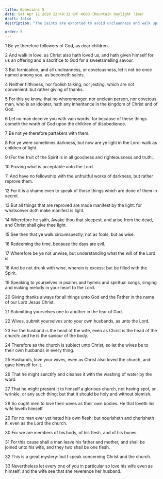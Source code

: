 ```yaml
---
title: Ephesians 5
date: Sat Apr 11 2020 22:49:32 GMT-0600 (Mountain Daylight Time)
draft: false
description: "The Saints are exhorted to avoid uncleanness and walk uprightly—Husbands and wives should love each other."

order: 5
---
```

    
1 Be ye therefore followers of God, as dear children.

2 And walk in love, as Christ also hath loved us, and hath given himself for us an offering and a sacrifice to God for a sweetsmelling savour.

3 But fornication, and all uncleanness, or covetousness, let it not be once named among you, as becometh saints.

4 Neither filthiness, nor foolish talking, nor jesting, which are not convenient: but rather giving of thanks.

5 For this ye know, that no whoremonger, nor unclean person, nor covetous man, who is an idolater, hath any inheritance in the kingdom of Christ and of God.

6 Let no man deceive you with vain words: for because of these things cometh the wrath of God upon the children of disobedience.

7 Be not ye therefore partakers with them.

8 For ye were sometimes darkness, but now are ye light in the Lord: walk as children of light.

9 (For the fruit of the Spirit is in all goodness and righteousness and truth;.

10 Proving what is acceptable unto the Lord.

11 And have no fellowship with the unfruitful works of darkness, but rather reprove them.

12 For it is a shame even to speak of those things which are done of them in secret.

13 But all things that are reproved are made manifest by the light: for whatsoever doth make manifest is light.

14 Wherefore he saith, Awake thou that sleepest, and arise from the dead, and Christ shall give thee light.

15 See then that ye walk circumspectly, not as fools, but as wise.

16 Redeeming the time, because the days are evil.

17 Wherefore be ye not unwise, but understanding what the will of the Lord is.

18 And be not drunk with wine, wherein is excess; but be filled with the Spirit.

19 Speaking to yourselves in psalms and hymns and spiritual songs, singing and making melody in your heart to the Lord.

20 Giving thanks always for all things unto God and the Father in the name of our Lord Jesus Christ.

21 Submitting yourselves one to another in the fear of God.

22 Wives, submit yourselves unto your own husbands, as unto the Lord.

23 For the husband is the head of the wife, even as Christ is the head of the church: and he is the saviour of the body.

24 Therefore as the church is subject unto Christ, so let the wives be to their own husbands in every thing.

25 Husbands, love your wives, even as Christ also loved the church, and gave himself for it.

26 That he might sanctify and cleanse it with the washing of water by the word.

27 That he might present it to himself a glorious church, not having spot, or wrinkle, or any such thing; but that it should be holy and without blemish.

28 So ought men to love their wives as their own bodies. He that loveth his wife loveth himself.

29 For no man ever yet hated his own flesh; but nourisheth and cherisheth it, even as the Lord the church.

30 For we are members of his body, of his flesh, and of his bones.

31 For this cause shall a man leave his father and mother, and shall be joined unto his wife, and they two shall be one flesh.

32 This is a great mystery: but I speak concerning Christ and the church.

33 Nevertheless let every one of you in particular so love his wife even as himself; and the wife see that she reverence her husband.
